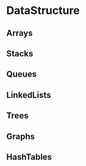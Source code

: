 # DataStructure

## Arrays

## Stacks

## Queues

## LinkedLists

## Trees

## Graphs

## HashTables

